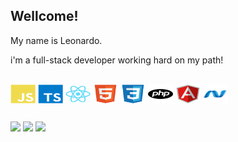 ## Wellcome!

My name is Leonardo.

i'm a full-stack developer working hard on my path!

<div style="display: inline_block"><br>
  <img align="center" alt="Js" height="30" width="40" src="https://raw.githubusercontent.com/devicons/devicon/master/icons/javascript/javascript-plain.svg">
  <img align="center" alt="Ts" height="30" width="40" src="https://raw.githubusercontent.com/devicons/devicon/master/icons/typescript/typescript-plain.svg">
  <img align="center" alt="React" height="30" width="40" src="https://raw.githubusercontent.com/devicons/devicon/master/icons/react/react-original.svg">
  <img align="center" alt="HTML" height="30" width="40" src="https://raw.githubusercontent.com/devicons/devicon/master/icons/html5/html5-original.svg">
  <img align="center" alt="CSS" height="30" width="40" src="https://raw.githubusercontent.com/devicons/devicon/master/icons/css3/css3-original.svg">
  <img align="center" alt="PHP" height="30" width="40" src="https://raw.githubusercontent.com/devicons/devicon/master/icons/php/php-plain.svg">
  <img align="center" alt="Angular" height="30" width="40" src=https://github.com/devicons/devicon/blob/master/icons/angularjs/angularjs-original.svg>
  <img align="center" alt="Aspnet" height="30" width="40" src=https://github.com/devicons/devicon/blob/master/icons/dot-net/dot-net-original.svg>
</div>
  
  ##
 
<div> 
  <a href = "mailto:leonardosr793@gmail.com"><img src="https://img.shields.io/badge/Gmail-FF0000?style=for-the-badge&logo=gmail&logoColor=white" target="_blank"></a>
  <a href="https://www.linkedin.com/in/leonardo-ramos-263a73261/" target="_blank"><img src="https://img.shields.io/badge/-LinkedIn-9146FF?style=for-the-badge&logo=linkedin&logoColor=white" target="_blank"></a> 
  <a href="https://www.linkedin.com/in/leonardo-ramos-263a73261/" target="_blank"><img src="https://img.shields.io/badge/-Twitter-%230077B5?style=for-the-badge&logo=twitter&logoColor=white" target="_blank"></a> 
</div>
